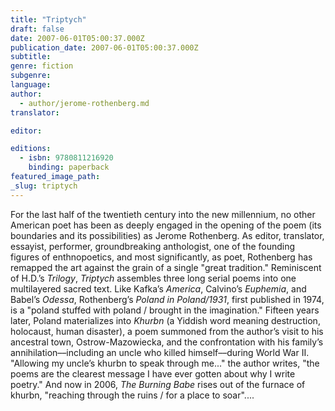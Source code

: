 ```yaml
---
title: "Triptych"
draft: false
date: 2007-06-01T05:00:37.000Z
publication_date: 2007-06-01T05:00:37.000Z
subtitle:
genre: fiction
subgenre:
language:
author:
  - author/jerome-rothenberg.md
translator:

editor:

editions:
  - isbn: 9780811216920
    binding: paperback
featured_image_path:
_slug: triptych
---
```


For the last half of the twentieth century into the new millennium, no other American poet has been as deeply engaged in the opening of the poem (its boundaries and its possibilities) as Jerome Rothenberg. As editor, translator, essayist, performer, groundbreaking anthologist, one of the founding figures of enthnopoetics, and most significantly, as poet, Rothenberg has remapped the art against the grain of a single "great tradition." Reminiscent of H.D.’s _Trilogy_, _Triptych_ assembles three long serial poems into one multilayered sacred text. Like Kafka’s _America_, Calvino’s _Euphemia_, and Babel’s _Odessa_, Rothenberg’s _Poland in Poland/1931_, first published in 1974, is a "poland stuffed with poland / brought in the imagination." Fifteen years later, Poland materializes into _Khurbn_ (a Yiddish word meaning destruction, holocaust, human disaster), a poem summoned from the author’s visit to his ancestral town, Ostrow-Mazowiecka, and the confrontation with his family’s annihilation––including an uncle who killed himself––during World War II. "Allowing my uncle’s khurbn to speak through me..." the author writes, "the poems are the clearest message I have ever gotten about why I write poetry." And now in 2006, _The Burning Babe_ rises out of the furnace of khurbn, "reaching through the ruins / for a place to soar"....

